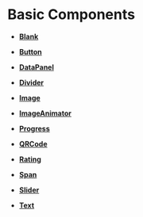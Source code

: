 # Basic Components<a name="EN-US_TOPIC_0000001158141257"></a>

-   **[Blank](ts-basic-components-blank.md)**  

-   **[Button](ts-basic-components-button.md)**  

-   **[DataPanel](ts-basic-components-datapanel.md)**  

-   **[Divider](ts-basic-components-divider.md)**  

-   **[Image](ts-basic-components-image.md)**  

-   **[ImageAnimator](ts-basic-components-imageanimator.md)**  

-   **[Progress](ts-basic-components-progress.md)**  

-   **[QRCode](ts-basic-components-qrcode.md)**  

-   **[Rating](ts-basic-components-rating.md)**  

-   **[Span](ts-basic-components-span.md)**  

-   **[Slider](ts-basic-components-slider.md)**  

-   **[Text](ts-basic-components-text.md)**  


